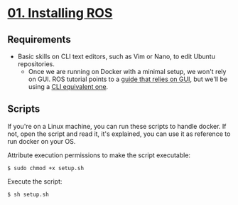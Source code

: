 # [01. Installing ROS](https://wiki.ros.org/ROS/Tutorials/InstallingandConfiguringROSEnvironment)

## Requirements
- Basic skills on CLI text editors, such as Vim or Nano, to edit Ubuntu repositories.
  - Once we are running on Docker with a minimal setup, we won't rely on GUI. ROS tutorial points to a [guide that relies on GUI](https://help.ubuntu.com/community/Repositories/Ubuntu), but we'll be using a [CLI equivalent one](https://help.ubuntu.com/community/Repositories/CommandLine).

## Scripts
If you're on a Linux machine, you can run these scripts to handle docker. If not, open the script and read it, it's explained, you can use it as reference to run docker on your OS.

Attribute execution permissions to make the script executable:
```
$ sudo chmod +x setup.sh
```

Execute the script:
```
$ sh setup.sh
```